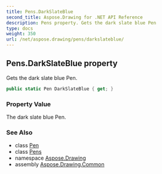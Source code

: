 ```yaml
---
title: Pens.DarkSlateBlue
second_title: Aspose.Drawing for .NET API Reference
description: Pens property. Gets the dark slate blue Pen
type: docs
weight: 350
url: /net/aspose.drawing/pens/darkslateblue/
---
```

## Pens.DarkSlateBlue property

Gets the dark slate blue Pen.

```csharp
public static Pen DarkSlateBlue { get; }
```

### Property Value

The dark slate blue Pen.

### See Also

* class [Pen](../../pen/)
* class [Pens](../)
* namespace [Aspose.Drawing](../../pens/)
* assembly [Aspose.Drawing.Common](../../../)


